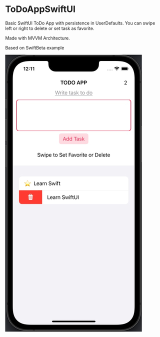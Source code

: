 # ToDoAppSwiftUI

Basic SwiftUI ToDo App with persistence in UserDefaults. You can swipe left or right to delete or set task as favorite.

Made with MVVM Architecture.


Based on SwiftBeta example

![](Images/TodoApp.jpeg)
